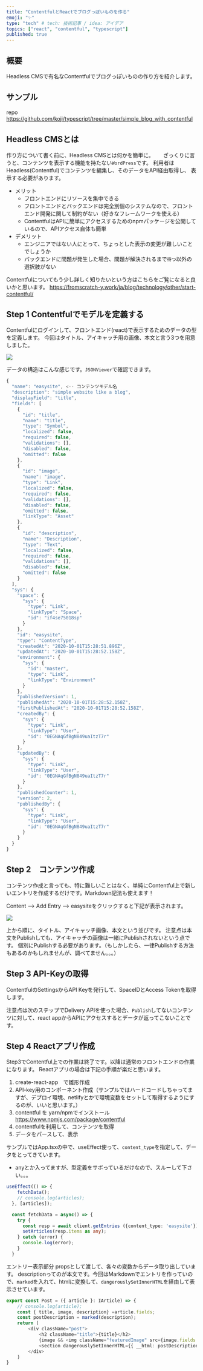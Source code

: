 ```yaml
---
title: "ContentfulとReactでブログっぽいものを作る"
emoji: "✨"
type: "tech" # tech: 技術記事 / idea: アイデア
topics: ["react", "contentful", "typescript"]
published: true
---
```


## 概要
Headless CMSで有名なContentfulでブログっぽいものの作り方を紹介します。

## サンプル
repo https://github.com/koji/typescript/tree/master/simple_blog_with_contentful

## Headless CMSとは
作り方について書く前に、Headless CMSとは何かを簡単に。　　
ざっくりに言うと、コンテンツを表示する機能を持たない`WordPress`です。
利用者はHeadless(Contentful)でコンテンツを編集し、そのデータをAPI経由取得し、
表示する必要があります。  
- メリット
  -  フロントエンドにリソースを集中できる
  -  フロントエンドとバックエンドは完全別個のシステムなので、フロントエンド開発に関して制約がない（好きなフレームワークを使える）
  -  ContentfulはAPIに簡単にアクセスするためのnpmパッケージを公開しているので、APIアクセス自体も簡単
- デメリット
  - エンジニアではない人にとって、ちょっとした表示の変更が難しいことでしょうか
  - バックエンドに問題が発生した場合、問題が解決されるまで`待つ`以外の選択肢がない

Contentfulについてもう少し詳しく知りたいという方はこちらをご覧になると良いかと思います。
https://fromscratch-y.work/ja/blog/technology/other/start-contentful/


## Step 1 Contentfulでモデルを定義する
Contentfulにログインして、フロントエンド(react)で表示するためのデータの型を定義します。
今回はタイトル、アイキャッチ用の画像、本文と言う3つを用意しました。

![](https://storage.googleapis.com/zenn-user-upload/31dk6whf0rtz2s0sspgb324j1tb8)

データの構造はこんな感じです。`JSONViewer`で確認できます。
```js
{
  "name": "easysite", <-- コンテンツモデル名
  "description": "simple website like a blog",
  "displayField": "title",
  "fields": [
    {
      "id": "title",
      "name": "title",
      "type": "Symbol",
      "localized": false,
      "required": false,
      "validations": [],
      "disabled": false,
      "omitted": false
    },
    {
      "id": "image",
      "name": "image",
      "type": "Link",
      "localized": false,
      "required": false,
      "validations": [],
      "disabled": false,
      "omitted": false,
      "linkType": "Asset"
    },
    {
      "id": "description",
      "name": "Description",
      "type": "Text",
      "localized": false,
      "required": false,
      "validations": [],
      "disabled": false,
      "omitted": false
    }
  ],
  "sys": {
    "space": {
      "sys": {
        "type": "Link",
        "linkType": "Space",
        "id": "if4se75018sp"
      }
    },
    "id": "easysite",
    "type": "ContentType",
    "createdAt": "2020-10-01T15:28:51.896Z",
    "updatedAt": "2020-10-01T15:28:52.158Z",
    "environment": {
      "sys": {
        "id": "master",
        "type": "Link",
        "linkType": "Environment"
      }
    },
    "publishedVersion": 1,
    "publishedAt": "2020-10-01T15:28:52.158Z",
    "firstPublishedAt": "2020-10-01T15:28:52.158Z",
    "createdBy": {
      "sys": {
        "type": "Link",
        "linkType": "User",
        "id": "0EGNAqGfBgN849uaItzT7r"
      }
    },
    "updatedBy": {
      "sys": {
        "type": "Link",
        "linkType": "User",
        "id": "0EGNAqGfBgN849uaItzT7r"
      }
    },
    "publishedCounter": 1,
    "version": 2,
    "publishedBy": {
      "sys": {
        "type": "Link",
        "linkType": "User",
        "id": "0EGNAqGfBgN849uaItzT7r"
      }
    }
  }
}
```


## Step 2　コンテンツ作成
コンテンツ作成と言っても、特に難しいことはなく、単純にContentful上で新しいエントリを作成するだけです。Markdown記法も使えます！

Content --> Add Entry --> easysiteをクリックすると下記が表示されます。

![](https://storage.googleapis.com/zenn-user-upload/epdrlxigvy5okcqot4r9f0cpv6p1)

上から順に、タイトル、アイキャッチ画像、本文という並びです。
注意点は本文をPublishしても、アイキャッチの画像は一緒にPublishされないという点です。
個別にPublishする必要があります。（もしかしたら、一律Publishする方法もあるのかもしれませんが、調べてません。。。）

## Step 3 API-Keyの取得
ContentfulのSettingsからAPI Keyを発行して、SpaceIDとAccess Tokenを取得します。

注意点は次のステップでDelivery APIを使った場合、`Publish`してないコンテンツに対して、react appからAPIにアクセスするとデータが返ってこないことです。


## Step 4 Reactアプリ作成
Step3でContentful上での作業は終了です。以降は通常のフロントエンドの作業になります。
Reactアプリの場合は下記の手順が楽だと思います。
1. create-react-app　で雛形作成
2. API-key用のコンポーネント作成（サンプルではハードコードしちゃってますが、デプロイ環境、netlifyとかで環境変数をセットして取得するようにするのが、いいと思います。）
3. contentful を yarn/npmでインストール  
   https://www.npmjs.com/package/contentful  
4. contentfulを利用して、コンテンツを取得
5. データをパースして、表示

サンプルではApp.tsxの中で、useEffect使って、`content_type`を指定して、データをとってきています。
* anyとか入ってますが、型定義をサボっているだけなので、スルーして下さい。。。

```ts
useEffect(() => {
    fetchData();
    // console.log(articles);
  }, [articles]);

  const fetchData = async() => {
    try {
      const resp = await client.getEntries ({content_type: 'easysite'});
      setArticles(resp.items as any);
    } catch (error) {
      console.log(error);
    }
  }
```

エントリー表示部分
propsとして渡して、各々の変数からデータ取り出しています。
descriptionってのが本文です。今回はMarkdownでエントリを作っていので、`marked`を入れて、htmlに変換して、`dangerouslySetInnerHTML`を経由して表示させています。
```ts
export const Post = ({ article }: IArticle) => {
    // console.log(article);
    const { title, image, description} =article.fields;
    const postDescription = marked(description);
    return (
        <div className="post">
            <h2 className="title">{title}</h2>
            {image && <img className="featuredImage" src={image.fields.file.url} alt={title} title={title} /> }
            <section dangerouslySetInnerHTML={{ __html: postDescription}} />
        </div>
    )
}
```